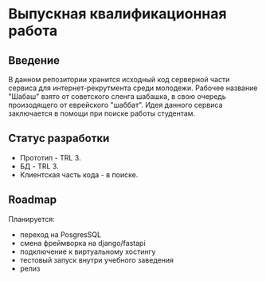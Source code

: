 # Выпускная квалификационная работа
## Введение
В данном репозитории хранится исходный код серверной части сервиса для интернет-рекрутмента среди молодежи. Рабочее название "Шабаш" взято от советского сленга шабашка, в свою очередь произодящего от еврейского "шаббат". Идея данного сервиса заключается в помощи при поиске работы студентам.
## Статус разработки
 - Прототип - TRL 3.
 - БД - TRL 3.
 - Клиентская часть кода - в поиске. 
## Roadmap
Планируется:
 - переход на PosgresSQL
 - смена фреймворка на django/fastapi
 - подключение к виртуальному хостингу
 - тестовый запуск внутри учебного заведения
 - релиз
